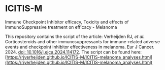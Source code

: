# ICITIS-M
Immune Checkpoint Inhibitor efficacy, Toxicity and effects of ImmunoSuppressive treatment on efficacy - Melanoma

This repository contains the script of the article: Verheijden RJ, _et al._ Corticosteroids and other immunosuppressants for immune-related adverse events and checkpoint inhibitor effectiveness in melanoma. Eur J Cancer. 2024. [doi: 10.1016/j.ejca.2024.114172](https://doi.org/10.1016/j.ejca.2024.114172).
The script can be found here:
[https://rjverheijden.github.io/ICITIS-M/ICITIS-melanoma_analyses.html](https://rjverheijden.github.io/ICITIS-M/ICITIS-melanoma_analyses.html)
